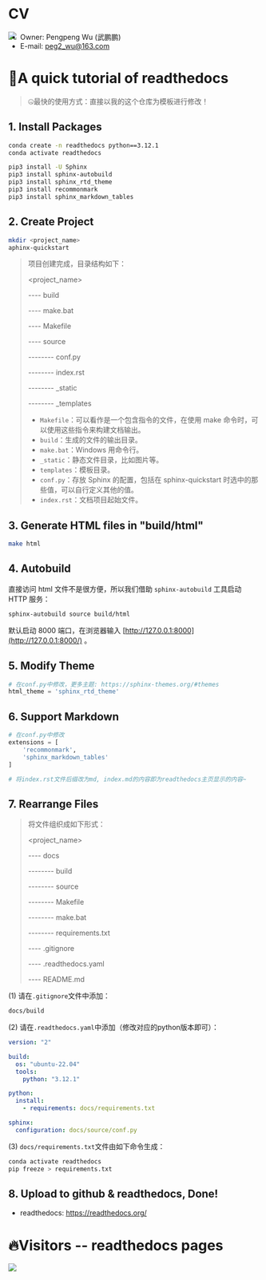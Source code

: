 # CV

<img src="https://countrush-prod.azurewebsites.net/l/badge/?repository=Peg-Wu.wppcv2" style="float: left;"/>

- Owner: Pengpeng Wu (武鹏鹏)
- E-mail: peg2_wu@163.com

# 🐬A quick tutorial of readthedocs

> 🤐最快的使用方式：直接以我的这个仓库为模板进行修改！

## 1. Install Packages

```bash
conda create -n readthedocs python==3.12.1
conda activate readthedocs

pip3 install -U Sphinx
pip3 install sphinx-autobuild
pip3 install sphinx_rtd_theme
pip3 install recommonmark
pip3 install sphinx_markdown_tables
```

## 2. Create Project

```bash
mkdir <project_name>
aphinx-quickstart
```

> 项目创建完成，目录结构如下：
>
> <project_name>
>
> ---- build
>
> ---- make.bat
>
> ---- Makefile
>
> ---- source
>
> -------- conf.py
>
> -------- index.rst
>
> -------- _static
>
> -------- _templates
>
> 
>
> - `Makefile`：可以看作是一个包含指令的文件，在使用 make 命令时，可以使用这些指令来构建文档输出。
> - `build`：生成的文件的输出目录。
> - `make.bat`：Windows 用命令行。
> - `_static`：静态文件目录，比如图片等。
> - `templates`：模板目录。
> - `conf.py`：存放 Sphinx 的配置，包括在 sphinx-quickstart 时选中的那些值，可以自行定义其他的值。
> - `index.rst`：文档项目起始文件。

## 3. Generate HTML files in "build/html"

```bash
make html
```

## 4. Autobuild

直接访问 html 文件不是很方便，所以我们借助 `sphinx-autobuild` 工具启动 HTTP 服务：

```bash
sphinx-autobuild source build/html
```

默认启动 8000 端口，在浏览器输入 [http://127.0.0.1:8000](http://127.0.0.1:8000/) 。

## 5. Modify Theme

```python
# 在conf.py中修改，更多主题: https://sphinx-themes.org/#themes
html_theme = 'sphinx_rtd_theme'
```

## 6. Support Markdown

```python
# 在conf.py中修改
extensions = [
    'recommonmark',
    'sphinx_markdown_tables'
]

# 将index.rst文件后缀改为md, index.md的内容即为readthedocs主页显示的内容~
```

## 7. Rearrange Files

> 将文件组织成如下形式：
>
> <project_name>
>
> ---- docs
>
> -------- build
>
> -------- source
>
> -------- Makefile
>
> -------- make.bat
>
> -------- requirements.txt
>
> ---- .gitignore
>
> ---- .readthedocs.yaml
>
> ---- README.md

(1) 请在`.gitignore`文件中添加：

```txt
docs/build
```

(2) 请在`.readthedocs.yaml`中添加（修改对应的python版本即可）：

```yaml
version: "2"

build:
  os: "ubuntu-22.04"
  tools:
    python: "3.12.1"

python:
  install:
    - requirements: docs/requirements.txt

sphinx:
  configuration: docs/source/conf.py
```

(3) `docs/requirements.txt`文件由如下命令生成：

```bash
conda activate readthedocs
pip freeze > requirements.txt
```

## 8. Upload to github & readthedocs, Done!

- readthedocs: https://readthedocs.org/

# 🔥Visitors -- readthedocs pages

<a href='https://clustrmaps.com/site/1bzjg'  title='Visit tracker'><img src='//clustrmaps.com/map_v2.png?cl=ffffff&w=600&t=tt&d=cMuCMHUUQdD6uLRw-SJWj0bBsgXle74QRc_UT2MKMdc&co=2d78ad&ct=ffffff'/></a>

